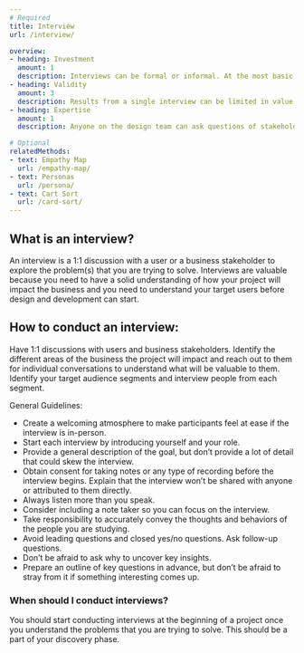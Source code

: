 ```yaml
---
# Required
title: Interview
url: /interview/

overview: 
- heading: Investment
  amount: 1
  description: Interviews can be formal or informal. At the most basic level, you simply need a list of questions to ask, a way to record responses, and a venue for the conversation.
- heading: Validity
  amount: 3
  description: Results from a single interview can be limited in value since you’re only being exposed to the perspective of a single stakeholder, though they are still valuable because they’re directly from the source. When the feedback from multiple interviews is consolidated in a meaningful way, the results become much more useful.
- heading: Expertise
  amount: 1
  description: Anyone on the design team can ask questions of stakeholders and record responses. An interview is one of the most straightforward user research methods.

# Optional
relatedMethods:
- text: Empathy Map
  url: /empathy-map/
- text: Personas
  url: /persona/
- text: Cart Sort
  url: /card-sort/
---
```


## What is an interview?

An interview is a 1:1 discussion with a user or a business stakeholder to explore the problem(s) that you are trying to solve. Interviews are valuable because you need to have a solid understanding of how your project will impact the business and you need to understand your target users before design and development can start.

## How to conduct an interview:

Have 1:1 discussions with users and business stakeholders. Identify the different areas of the business the project will impact and reach out to them for individual conversations to understand what will be valuable to them. Identify your target audience segments and interview people from each segment.

General Guidelines:

- Create a welcoming atmosphere to make participants feel at ease if the interview is in-person.
- Start each interview by introducing yourself and your role.
- Provide a general description of the goal, but don’t provide a lot of detail that could skew the interview.
- Obtain consent for taking notes or any type of recording before the interview begins. Explain that the interview won’t be shared with anyone or attributed to them directly.
- Always listen more than you speak.
- Consider including a note taker so you can focus on the interview.
- Take responsibility to accurately convey the thoughts and behaviors of the people you are studying.
- Avoid leading questions and closed yes/no questions. Ask follow-up questions.
- Don’t be afraid to ask why to uncover key insights.
- Prepare an outline of key questions in advance, but don’t be afraid to stray from it if something interesting comes up.

### When should I conduct interviews?

You should start conducting interviews at the beginning of a project once you understand the problems that you are trying to solve. This should be a part of your discovery phase.
